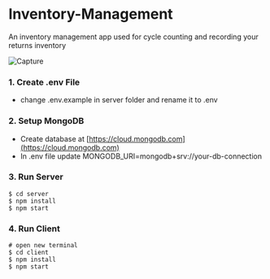 # Inventory-Management
An inventory management app used for cycle counting and recording your returns inventory

![Capture](https://user-images.githubusercontent.com/69001161/234136792-ed63c1b2-ac37-4dfa-89b8-f1c04b4f2ce1.PNG)

### 1. Create .env File

- change .env.example in server folder and rename it to .env

### 2. Setup MongoDB

  - Create database at [https://cloud.mongodb.com](https://cloud.mongodb.com)
  - In .env file update MONGODB_URI=mongodb+srv://your-db-connection

### 3. Run Server

```
$ cd server
$ npm install
$ npm start
```

### 4. Run Client

```
# open new terminal
$ cd client
$ npm install
$ npm start
```

